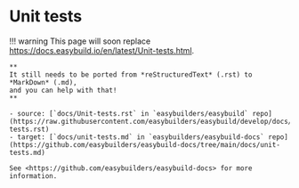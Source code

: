 # Unit tests

!!! warning
    This page will soon replace <https://docs.easybuild.io/en/latest/Unit-tests.html>.

    **
    It still needs to be ported from *reStructuredText* (.rst) to *MarkDown* (.md),  
    and you can help with that!
    **

    - source: [`docs/Unit-tests.rst` in `easybuilders/easybuild` repo](https://raw.githubusercontent.com/easybuilders/easybuild/develop/docs/Unit-tests.rst)
    - target: [`docs/unit-tests.md` in `easybuilders/easybuild-docs` repo](https://github.com/easybuilders/easybuild-docs/tree/main/docs/unit-tests.md)

    See <https://github.com/easybuilders/easybuild-docs> for more information.
